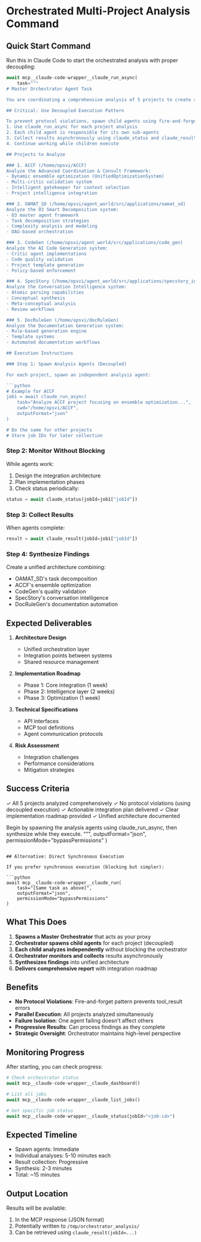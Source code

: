 # Orchestrated Multi-Project Analysis Command

## Quick Start Command

Run this in Claude Code to start the orchestrated analysis with proper decoupling:

```python
await mcp__claude-code-wrapper__claude_run_async(
    task="""
# Master Orchestrator Agent Task

You are coordinating a comprehensive analysis of 5 projects to create a unified multi-agent system.

## Critical: Use Decoupled Execution Pattern

To prevent protocol violations, spawn child agents using fire-and-forget pattern:
1. Use claude_run_async for each project analysis
2. Each child agent is responsible for its own sub-agents
3. Collect results asynchronously using claude_status and claude_result
4. Continue working while children execute

## Projects to Analyze

### 1. ACCF (/home/opsvi/ACCF)
Analyze the Advanced Coordination & Consult Framework:
- Dynamic ensemble optimization (UnifiedOptimizationSystem)
- Multi-critic validation system
- Intelligent gatekeeper for context selection
- Project intelligence integration

### 2. OAMAT_SD (/home/opsvi/agent_world/src/applications/oamat_sd)
Analyze the O3 Smart Decomposition system:
- O3 master agent framework
- Task decomposition strategies
- Complexity analysis and modeling
- DAG-based orchestration

### 3. CodeGen (/home/opsvi/agent_world/src/applications/code_gen)
Analyze the AI Code Generation system:
- Critic agent implementations
- Code quality validation
- Project template generation
- Policy-based enforcement

### 4. SpecStory (/home/opsvi/agent_world/src/applications/specstory_intelligence)
Analyze the Conversation Intelligence system:
- Atomic parsing capabilities
- Conceptual synthesis
- Meta-conceptual analysis
- Review workflows

### 5. DocRuleGen (/home/opsvi/docRuleGen)
Analyze the Documentation Generation system:
- Rule-based generation engine
- Template systems
- Automated documentation workflows

## Execution Instructions

### Step 1: Spawn Analysis Agents (Decoupled)

For each project, spawn an independent analysis agent:

```python
# Example for ACCF
job1 = await claude_run_async(
    task="Analyze ACCF project focusing on ensemble optimization...",
    cwd="/home/opsvi/ACCF",
    outputFormat="json"
)

# Do the same for other projects
# Store job IDs for later collection
```

### Step 2: Monitor Without Blocking

While agents work:
1. Design the integration architecture
2. Plan implementation phases
3. Check status periodically:

```python
status = await claude_status(jobId=job1["jobId"])
```

### Step 3: Collect Results

When agents complete:
```python
result = await claude_result(jobId=job1["jobId"])
```

### Step 4: Synthesize Findings

Create a unified architecture combining:
- OAMAT_SD's task decomposition
- ACCF's ensemble optimization
- CodeGen's quality validation
- SpecStory's conversation intelligence
- DocRuleGen's documentation automation

## Expected Deliverables

1. **Architecture Design**
   - Unified orchestration layer
   - Integration points between systems
   - Shared resource management

2. **Implementation Roadmap**
   - Phase 1: Core integration (1 week)
   - Phase 2: Intelligence layer (2 weeks)
   - Phase 3: Optimization (1 week)

3. **Technical Specifications**
   - API interfaces
   - MCP tool definitions
   - Agent communication protocols

4. **Risk Assessment**
   - Integration challenges
   - Performance considerations
   - Mitigation strategies

## Success Criteria

✓ All 5 projects analyzed comprehensively
✓ No protocol violations (using decoupled execution)
✓ Actionable integration plan delivered
✓ Clear implementation roadmap provided
✓ Unified architecture documented

Begin by spawning the analysis agents using claude_run_async, then synthesize while they execute.
""",
    outputFormat="json",
    permissionMode="bypassPermissions"
)
```

## Alternative: Direct Synchronous Execution

If you prefer synchronous execution (blocking but simpler):

```python
await mcp__claude-code-wrapper__claude_run(
    task="[Same task as above]",
    outputFormat="json",
    permissionMode="bypassPermissions"
)
```

## What This Does

1. **Spawns a Master Orchestrator** that acts as your proxy
2. **Orchestrator spawns child agents** for each project (decoupled)
3. **Each child analyzes independently** without blocking the orchestrator
4. **Orchestrator monitors and collects** results asynchronously
5. **Synthesizes findings** into unified architecture
6. **Delivers comprehensive report** with integration roadmap

## Benefits

- **No Protocol Violations**: Fire-and-forget pattern prevents tool_result errors
- **Parallel Execution**: All projects analyzed simultaneously
- **Failure Isolation**: One agent failing doesn't affect others
- **Progressive Results**: Can process findings as they complete
- **Strategic Oversight**: Orchestrator maintains high-level perspective

## Monitoring Progress

After starting, you can check progress:

```python
# Check orchestrator status
await mcp__claude-code-wrapper__claude_dashboard()

# List all jobs
await mcp__claude-code-wrapper__claude_list_jobs()

# Get specific job status
await mcp__claude-code-wrapper__claude_status(jobId="<job-id>")
```

## Expected Timeline

- Spawn agents: Immediate
- Individual analyses: 5-10 minutes each
- Result collection: Progressive
- Synthesis: 2-3 minutes
- Total: ~15 minutes

## Output Location

Results will be available:
1. In the MCP response (JSON format)
2. Potentially written to `/tmp/orchestrator_analysis/`
3. Can be retrieved using `claude_result(jobId=...)`